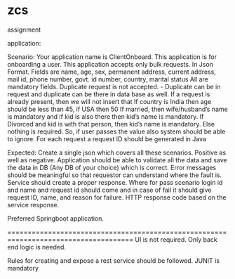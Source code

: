 # zcs
assignment

application:

Scenario:
Your application name is ClientOnboard.
This application is for onboarding a user.
This application accepts only bulk requests. In Json Format.
Fields are name, age, sex, permanent address, current address, mail id, phone number, govt. id number, country, marital status
All are mandatory fields.
Duplicate request is not accepted. - Duplicate can be in request and duplicate can be there in data base as well. If a request is already present, then we will not insert that
If country is India then age should be less than 45, if USA then 50
If married, then wife/husband’s name is mandatory and if kid is also there then kid’s name is mandatory. If Divorced and kid is with that person, then kid’s name is mandatory. Else nothing is required. So, if user passes the value also system should be able to ignore.
For each request a request ID should be generated in Java

Expected:
Create a single json which covers all these scenarios. Positive as well as negative.
Application should be able to validate all the data and save the data in DB (Any DB of your choice) which is correct.
Error messages should be meaningful so that requestor can understand where the fault is.
Service should create a proper response. Where for pass scenario login id and name and request id should come and in case of fail it should give request ID, name, and reason for failure. 
HTTP response code based on the service response.

Preferred Springboot application.

=====================================================================================
UI is not required. Only back end logic is needed. 

Rules for creating and expose a rest service should be followed.
JUNIT is mandatory


